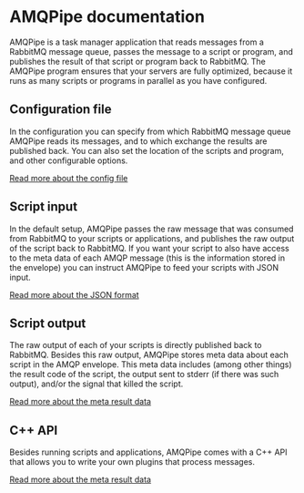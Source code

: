 # AMQPipe documentation

AMQPipe is a task manager application that reads messages from a 
RabbitMQ message queue, passes the message to a script or program, 
and publishes the result of that script or program back to RabbitMQ. 
The AMQPipe program ensures that your servers are fully optimized, 
because it runs as many scripts or programs in parallel as you have 
configured.


## Configuration file

In the configuration you can specify from which RabbitMQ message queue 
AMQPipe reads its messages, and to which exchange the results are
published back. You can also set the location of the scripts and program, 
and other configurable options.

[Read more about the config file](/documentation/configuration)


## Script input

In the default setup, AMQPipe passes the raw message that was consumed
from RabbitMQ to your scripts or applications, and publishes the raw
output of the script back to RabbitMQ. If you want your script to also
have access to the meta data of each AMQP message (this is the 
information stored in the envelope) you can instruct AMQPipe to 
feed your scripts with JSON input.

[Read more about the JSON format](/documentation/json)


## Script output

The raw output of each of your scripts is directly published back to RabbitMQ.
Besides this raw output, AMQPipe stores meta data about each script in 
the AMQP envelope. This meta data includes (among other things) the result code 
of the script, the output sent to stderr (if there was such output), 
and/or the signal that killed the script.

[Read more about the meta result data](/documentation/results)


## C++ API

Besides running scripts and applications, AMQPipe comes with a C++
API that allows you to write your own plugins that process messages.

[Read more about the meta result data](/documentation/shared-objects)
